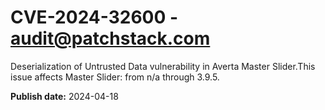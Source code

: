 # CVE-2024-32600 - audit@patchstack.com

Deserialization of Untrusted Data vulnerability in Averta Master Slider.This issue affects Master Slider: from n/a through 3.9.5.



**Publish date:** 2024-04-18
